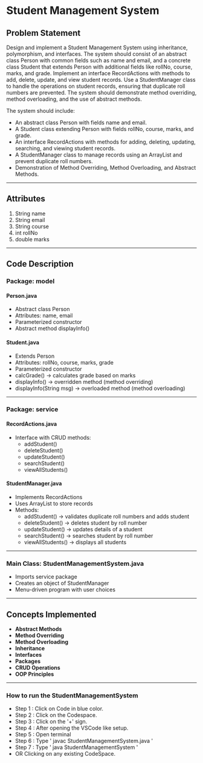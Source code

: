# Student Management System  

## Problem Statement  
Design and implement a Student Management System using inheritance, 
polymorphism, and interfaces. The system should consist of an abstract class 
Person with common fields such as name and email, and a concrete class Student 
that extends Person with additional fields like rollNo, course, marks, and grade. 
Implement an interface RecordActions with methods to add, delete, update, 
and view student records. Use a StudentManager class to handle the operations 
on student records, ensuring that duplicate roll numbers are prevented. The 
system should demonstrate method overriding, method overloading, and 
the use of abstract methods. 
 

The system should include:  
- An abstract class Person with fields name and email.  
- A Student class extending Person with fields rollNo, course, marks, and grade.  
- An interface RecordActions with methods for adding, deleting, updating, searching, and viewing student records.  
- A StudentManager class to manage records using an ArrayList and prevent duplicate roll numbers.  
- Demonstration of Method Overriding, Method Overloading, and Abstract Methods.  

---

## Attributes  
1. String name
2. String email  
3. String course  
4. int rollNo  
5. double marks  

---
##  Code Description  

### **Package: model**  

#### Person.java  
- Abstract class Person  
- Attributes: name, email  
- Parameterized constructor  
- Abstract method displayInfo()  

#### Student.java 
- Extends Person
- Attributes: rollNo, course, marks, grade  
- Parameterized constructor  
- calcGrade() → calculates grade based on marks  
- displayInfo() → overridden method (method overriding)  
- displayInfo(String msg) → overloaded method (method overloading)  

---

### Package: service 

#### RecordActions.java
- Interface with CRUD methods:  
  - addStudent()
  - deleteStudent()  
  - updateStudent()  
  - searchStudent()  
  - viewAllStudents()  

#### StudentManager.java
- Implements RecordActions  
- Uses ArrayList<Student> to store records  
- Methods:  
  - addStudent() → validates duplicate roll numbers and adds student  
  - deleteStudent() → deletes student by roll number  
  - updateStudent() → updates details of a student  
  - searchStudent() → searches student by roll number  
  - viewAllStudents() → displays all students  

---

### Main Class: StudentManagementSystem.java
- Imports service package  
- Creates an object of StudentManager
- Menu-driven program with user choices  

---

## Concepts Implemented  
- **Abstract Methods**  
- **Method Overriding**  
- **Method Overloading**  
- **Inheritance**  
- **Interfaces**  
- **Packages**  
- **CRUD Operations**  
- **OOP Principles**  

---

### How to run the StudentManagementSystem

- Step 1 : Click on Code in blue color.
- Step 2 : Click on the Codespace.
- Step 3 : Click on the '+' sign.
- Step 4 : After opening the VSCode like setup.
- Step 5 : Open terminal 
- Step 6 : Type ' javac StudentManagementSystem.java '
- Step 7 : Type ' java StudentManagementSystem ' 
- OR Clicking on any existing CodeSpace.
